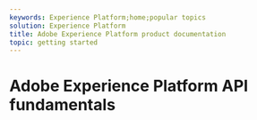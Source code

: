 ```yaml
---
keywords: Experience Platform;home;popular topics
solution: Experience Platform
title: Adobe Experience Platform product documentation
topic: getting started
---
```


# Adobe Experience Platform API fundamentals